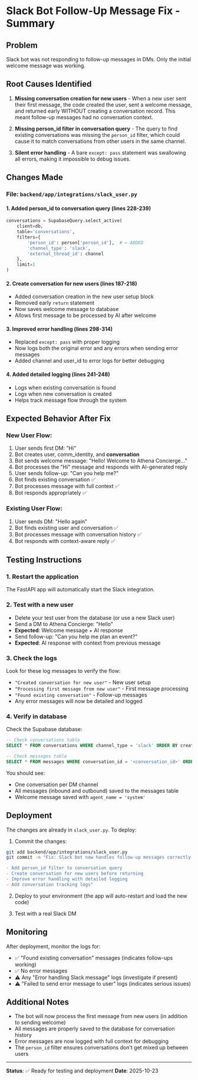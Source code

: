 # Slack Bot Follow-Up Message Fix - Summary

## Problem
Slack bot was not responding to follow-up messages in DMs. Only the initial welcome message was working.

## Root Causes Identified

1. **Missing conversation creation for new users** - When a new user sent their first message, the code created the user, sent a welcome message, and returned early WITHOUT creating a conversation record. This meant follow-up messages had no conversation context.

2. **Missing person_id filter in conversation query** - The query to find existing conversations was missing the `person_id` filter, which could cause it to match conversations from other users in the same channel.

3. **Silent error handling** - A bare `except: pass` statement was swallowing all errors, making it impossible to debug issues.

## Changes Made

### File: `backend/app/integrations/slack_user.py`

#### 1. Added person_id to conversation query (lines 228-239)
```python
conversations = SupabaseQuery.select_active(
    client=db,
    table='conversations',
    filters={
        'person_id': person['person_id'],  # ← ADDED
        'channel_type': 'slack',
        'external_thread_id': channel
    },
    limit=1
)
```

#### 2. Create conversation for new users (lines 187-218)
- Added conversation creation in the new user setup block
- Removed early `return` statement
- Now saves welcome message to database
- Allows first message to be processed by AI after welcome

#### 3. Improved error handling (lines 298-314)
- Replaced `except: pass` with proper logging
- Now logs both the original error and any errors when sending error messages
- Added channel and user_id to error logs for better debugging

#### 4. Added detailed logging (lines 241-248)
- Logs when existing conversation is found
- Logs when new conversation is created
- Helps track message flow through the system

## Expected Behavior After Fix

### New User Flow:
1. User sends first DM: "Hi"
2. Bot creates user, comm_identity, and **conversation**
3. Bot sends welcome message: "Hello! Welcome to Athena Concierge..."
4. Bot processes the "Hi" message and responds with AI-generated reply
5. User sends follow-up: "Can you help me?"
6. Bot finds existing conversation ✅
7. Bot processes message with full context ✅
8. Bot responds appropriately ✅

### Existing User Flow:
1. User sends DM: "Hello again"
2. Bot finds existing user and conversation ✅
3. Bot processes message with conversation history ✅
4. Bot responds with context-aware reply ✅

## Testing Instructions

### 1. Restart the application
The FastAPI app will automatically start the Slack integration.

### 2. Test with a new user
- Delete your test user from the database (or use a new Slack user)
- Send a DM to Athena Concierge: "Hello"
- **Expected**: Welcome message + AI response
- Send follow-up: "Can you help me plan an event?"
- **Expected**: AI response with context from previous message

### 3. Check the logs
Look for these log messages to verify the flow:
- `"Created conversation for new user"` - New user setup
- `"Processing first message from new user"` - First message processing
- `"Found existing conversation"` - Follow-up messages
- Any error messages will now be detailed and logged

### 4. Verify in database
Check the Supabase database:
```sql
-- Check conversations table
SELECT * FROM conversations WHERE channel_type = 'slack' ORDER BY created_at DESC LIMIT 5;

-- Check messages table
SELECT * FROM messages WHERE conversation_id = '<conversation_id>' ORDER BY created_at;
```

You should see:
- One conversation per DM channel
- All messages (inbound and outbound) saved to the messages table
- Welcome message saved with `agent_name = 'system'`

## Deployment

The changes are already in `slack_user.py`. To deploy:

1. Commit the changes:
```bash
git add backend/app/integrations/slack_user.py
git commit -m "Fix: Slack bot now handles follow-up messages correctly

- Add person_id filter to conversation query
- Create conversation for new users before returning
- Improve error handling with detailed logging
- Add conversation tracking logs"
```

2. Deploy to your environment (the app will auto-restart and load the new code)

3. Test with a real Slack DM

## Monitoring

After deployment, monitor the logs for:
- ✅ "Found existing conversation" messages (indicates follow-ups working)
- ✅ No error messages
- ⚠️ Any "Error handling Slack message" logs (investigate if present)
- ⚠️ "Failed to send error message to user" logs (indicates serious issues)

## Additional Notes

- The bot will now process the first message from new users (in addition to sending welcome)
- All messages are properly saved to the database for conversation history
- Error messages are now logged with full context for debugging
- The `person_id` filter ensures conversations don't get mixed up between users

---

**Status**: ✅ Ready for testing and deployment
**Date**: 2025-10-23
